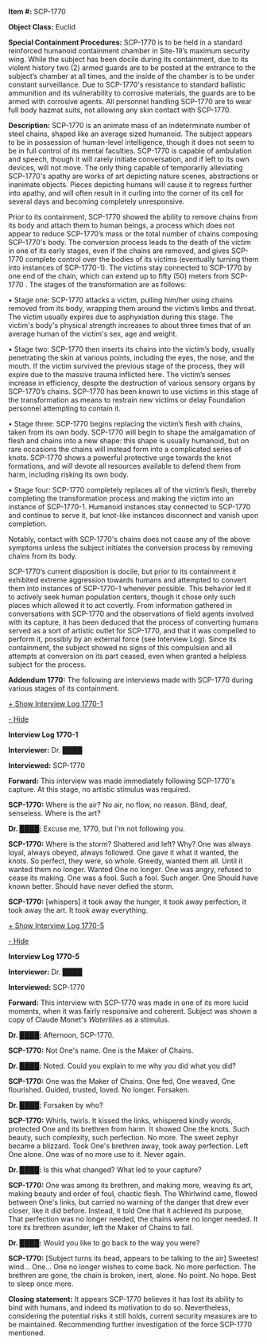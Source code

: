 **Item #:** SCP-1770

**Object Class:** Euclid

**Special Containment Procedures:** SCP-1770 is to be held in a standard reinforced humanoid containment chamber in Site-19’s maximum security wing. While the subject has been docile during its containment, due to its violent history two (2) armed guards are to be posted at the entrance to the subject’s chamber at all times, and the inside of the chamber is to be under constant surveillance. Due to SCP-1770's resistance to standard ballistic ammunition and its vulnerability to corrosive materials, the guards are to be armed with corrosive agents. All personnel handling SCP-1770 are to wear full body hazmat suits, not allowing any skin contact with SCP-1770.

**Description:** SCP-1770 is an animate mass of an indeterminate number of steel chains, shaped like an average sized humanoid. The subject appears to be in possession of human-level intelligence, though it does not seem to be in full control of its mental faculties. SCP-1770 is capable of ambulation and speech, though it will rarely initiate conversation, and if left to its own devices, will not move. The only thing capable of temporarily alleviating SCP-1770's apathy are works of art depicting nature scenes, abstractions or inanimate objects. Pieces depicting humans will cause it to regress further into apathy, and will often result in it curling into the corner of its cell for several days and becoming completely unresponsive.

Prior to its containment, SCP-1770 showed the ability to remove chains from its body and attach them to human beings, a process which does not appear to reduce SCP-1770’s mass or the total number of chains composing SCP-1770's body. The conversion process leads to the death of the victim in one of its early stages, even if the chains are removed, and gives SCP-1770 complete control over the bodies of its victims (eventually turning them into instances of SCP-1770-1). The victims stay connected to SCP-1770 by one end of the chain, which can extend up to fifty (50) meters from SCP-1770 . The stages of the transformation are as follows:

• Stage one: SCP-1770 attacks a victim, pulling him/her using chains removed from its body, wrapping them around the victim’s limbs and throat. The victim usually expires due to asphyxiation during this stage. The victim's body's physical strength increases to about three times that of an average human of the victim's sex, age and weight.

• Stage two: SCP-1770 then inserts its chains into the victim’s body, usually penetrating the skin at various points, including the eyes, the nose, and the mouth. If the victim survived the previous stage of the process, they will expire due to the massive trauma inflicted here. The victim’s senses increase in efficiency, despite the destruction of various sensory organs by SCP-1770’s chains. SCP-1770 has been known to use victims in this stage of the transformation as means to restrain new victims or delay Foundation personnel attempting to contain it.

• Stage three: SCP-1770 begins replacing the victim’s flesh with chains, taken from its own body. SCP-1770 will begin to shape the amalgamation of flesh and chains into a new shape: this shape is usually humanoid, but on rare occasions the chains will instead form into a complicated series of knots. SCP-1770 shows a powerful protective urge towards the knot formations, and will devote all resources available to defend them from harm, including risking its own body.

• Stage four: SCP-1770 completely replaces all of the victim’s flesh, thereby completing the transformation process and making the victim into an instance of SCP-1770-1. Humanoid instances stay connected to SCP-1770 and continue to serve it, but knot-like instances disconnect and vanish upon completion.

Notably, contact with SCP-1770's chains does not cause any of the above symptoms unless the subject initiates the conversion process by removing chains from its body.

SCP-1770’s current disposition is docile, but prior to its containment it exhibited extreme aggression towards humans and attempted to convert them into instances of SCP-1770-1 whenever possible. This behavior led it to actively seek human population centers, though it chose only such places which allowed it to act covertly. From information gathered in conversations with SCP-1770 and the observations of field agents involved with its capture, it has been deduced that the process of converting humans served as a sort of artistic outlet for SCP-1770, and that it was compelled to perform it, possibly by an external force (see Interview Log). Since its containment, the subject showed no signs of this compulsion and all attempts at conversion on its part ceased, even when granted a helpless subject for the process.

**Addendum 1770:** The following are interviews made with SCP-1770 during various stages of its containment.

[+ Show Interview Log 1770-1](javascript:;)

[\- Hide](javascript:;)

**Interview Log 1770-1**

**Interviewer:** Dr. ████

**Interviewed:** SCP-1770

**Forward:** This interview was made immediately following SCP-1770's capture. At this stage, no artistic stimulus was required.

**<Begin Log>**

**SCP-1770:** Where is the air? No air, no flow, no reason. Blind, deaf, senseless. Where is the art?

**Dr. ████:** Excuse me, 1770, but I'm not following you.

**SCP-1770:** Where is the storm? Shattered and left? Why? One was always loyal, always obeyed, always followed. One gave it what it wanted, the knots. So perfect, they were, so whole. Greedy, wanted them all. Until it wanted them no longer. Wanted One no longer. One was angry, refused to cease its making. One was a fool. Such a fool. Such anger. One Should have known better. Should have never defied the storm.

**SCP-1770:** \[whispers\] it took away the hunger, it took away perfection, it took away the art. It took away everything.

**<End Log>**

[+ Show Interview Log 1770-5](javascript:;)

[\- Hide](javascript:;)

**Interview Log 1770-5**

**Interviewer:** Dr. ████

**Interviewed:** SCP-1770

**Forward:** This interview with SCP-1770 was made in one of its more lucid moments, when it was fairly responsive and coherent. Subject was shown a copy of Claude Monet's _Waterlilies_ as a stimulus.

**<Begin Log>**

**Dr. ████:** Afternoon, SCP-1770.

**SCP-1770:** Not One's name. One is the Maker of Chains.

**Dr. ████:** Noted. Could you explain to me why you did what you did?

**SCP-1770:** One was the Maker of Chains. One fed, One weaved, One flourished. Guided, trusted, loved. No longer. Forsaken.

**Dr. ████:** Forsaken by who?

**SCP-1770:** Whirls, twirls. It kissed the links, whispered kindly words, protected One and its brethren from harm. It showed One the knots. Such beauty, such complexity, such perfection. No more. The sweet zephyr became a blizzard. Took One's brethren away, took away perfection. Left One alone. One was of no more use to it. Never again.

**Dr. ████:** Is this what changed? What led to your capture?

**SCP-1770:** One was among its brethren, and making more, weaving its art, making beauty and order of foul, chaotic flesh. The Whirlwind came, flowed between One's links, but carried no warning of the danger that drew ever closer, like it did before. Instead, it told One that it achieved its purpose, That perfection was no longer needed, the chains were no longer needed. It tore its brethren asunder, left the Maker of Chains to fall.

**Dr. ████:** Would you like to go back to the way you were?

**SCP-1770:** \[Subject turns its head, appears to be talking to the air\] Sweetest wind… One… One no longer wishes to come back. No more perfection. The brethren are gone, the chain is broken, inert, alone. No point. No hope. Best to sleep once more.  
**<End Log>**

**Closing statement:** It appears SCP-1770 believes it has lost its ability to bind with humans, and indeed its motivation to do so. Nevertheless, considering the potential risks it still holds, current security measures are to be maintained. Recommending further investigation of the force SCP-1770 mentioned.